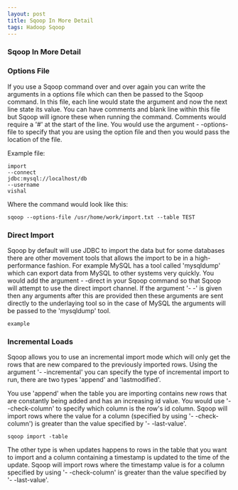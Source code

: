 ```yaml
---
layout: post
title: Sqoop In More Detail
tags: Hadoop Sqoop
---
```


### Sqoop In More Detail


### Options File 

If you use a Sqoop command over and over again you can write the arguments in a options file which can then be passed to the Sqoop command. In this file, each line would state the argument and now the next line state its value. You can have comments and blank line within this file but Sqoop will ignore these when running the command. Comments would require a '#' at the start of the line. You would use the argument - -options-file to specify that you are using the option file and then you would pass the location of the file.

Example file:
```
import
--connect
jdbc:mysql://localhost/db
--username
vishal
```

Where the command would look like this:
```
sqoop --options-file /usr/home/work/import.txt --table TEST
```

### Direct Import

Sqoop by default will use JDBC to import the data but for some databases there are other movement tools that allows the import to be in a high-performance fashion. For example MySQL has a tool called 'mysqldump' which can export data from MySQL to other systems very quickly. You would add the argument - -direct in your Sqoop command so that Sqoop will attempt to use the direct import channel. If the argument '- -' is given then any arguments after this are provided then these arguments are sent directly to the underlaying tool so in the case of MySQL the arguments will be passed to the 'mysqldump' tool.

```
example
```

### Incremental Loads

Sqoop allows you to use an incremental import mode which will only get the rows that are new compared to the previously imported rows. Using the argument '- -incremental' you can specify the type of incremental import to run, there are two types 'append' and 'lastmodified'. 

You use 'append' when the table you are importing contains new rows that are constantly being added and has an increasing id value. You would use '- -check-column' to specify which column is the row's id column. Sqoop will import rows where the value for a column (specified by using '- -check-column') is greater than the value specified by '- -last-value'.

```
sqoop import -table 
```

The other type is when updates happens to rows in the table that you want to import and a column containing a timestamp is updated to the time of the update. Sqoop will import rows where the timestamp value is for a column specified by using '- -check-column' is greater than the value specified by '- -last-value'.
